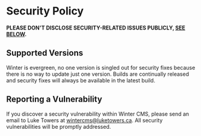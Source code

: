 # Security Policy

**PLEASE DON'T DISCLOSE SECURITY-RELATED ISSUES PUBLICLY, [SEE BELOW](#reporting-a-vulnerability).**

## Supported Versions

Winter is evergreen, no one version is singled out for security fixes because there is no way to update just one version. Builds are continually released and security fixes will always be available in the latest build.

## Reporting a Vulnerability

If you discover a security vulnerability within Winter CMS, please send an email to Luke Towers at wintercms@luketowers.ca. All security vulnerabilities will be promptly addressed.
